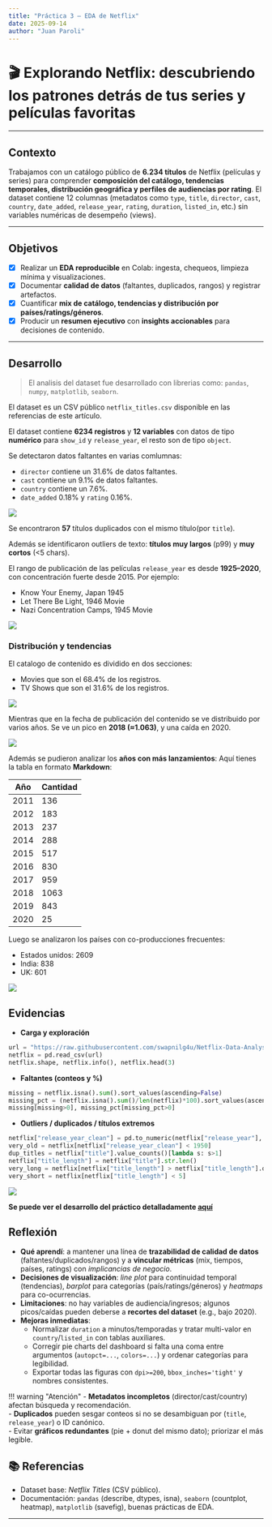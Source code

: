 ```yaml
---
title: "Práctica 3 — EDA de Netflix"
date: 2025-09-14
author: "Juan Paroli"
---
```


# 🎬 Explorando Netflix: descubriendo los patrones detrás de tus series y películas favoritas

---

## Contexto

Trabajamos con un catálogo público de **6.234 títulos** de Netflix (películas y series) para comprender **composición del catálogo, tendencias temporales, distribución geográfica y perfiles de audiencias por rating**. El dataset contiene 12 columnas (metadatos como `type`, `title`, `director`, `cast`, `country`, `date_added`, `release_year`, `rating`, `duration`, `listed_in`, etc.) sin variables numéricas de desempeño (views).

---

## Objetivos

- [x] Realizar un **EDA reproducible** en Colab: ingesta, chequeos, limpieza mínima y visualizaciones.
- [x] Documentar **calidad de datos** (faltantes, duplicados, rangos) y registrar artefactos.
- [x] Cuantificar **mix de catálogo, tendencias y distribución por países/ratings/géneros**.
- [x] Producir un **resumen ejecutivo** con **insights accionables** para decisiones de contenido.

---

## Desarrollo

> El analisis del dataset fue desarrollado con librerias como: `pandas`, `numpy`, `matplotlib`, `seaborn`.

El dataset es un CSV público `netflix_titles.csv` disponible en las referencias de este artículo.

El dataset contiene **6234 registros** y **12 variables** con datos de tipo **numérico** para `show_id` y `release_year`, el resto son de tipo `object`.

Se detectaron datos faltantes en varias comlumnas:

- `director` contiene un 31.6% de datos faltantes.
- `cast` contiene un 9.1% de datos faltantes.
- `country` contiene un 7.6%.
- `date_added` 0.18% y `rating` 0.16%.

![](assets/datos_faltantes.png)

Se encontraron **57** títulos duplicados con el mismo título(por `title`).

Además se identificaron outliers de texto: **títulos muy largos** (p99) y **muy cortos** (<5 chars).

El rango de publicación de las películas `release_year` es desde **1925–2020**, con concentración fuerte desde 2015.
Por ejemplo:

- Know Your Enemy, Japan 1945
- Let There Be Light, 1946  Movie
- Nazi Concentration Camps, 1945  Movie

![](assets/deteccion_de_valores_atipicos.png)

### Distribución y tendencias

El catalogo de contenido es dividido en dos secciones:

- Movies que son el 68.4% de los registros.
- TV Shows que son el 31.6% de los registros.

![](assets/analisis_de_tipos_de_contenido.png)

Mientras que en la fecha de publicación del contenido se ve distribuido por varios años. Se ve un pico en **2018 (≈1.063)**, y una caída en 2020.

![](assets/analisis_temporal.png)

Además se pudieron analizar los **años con más lanzamientos**:
Aquí tienes la tabla en formato **Markdown**:

| Año  | Cantidad |
| ---- | -------- |
| 2011 | 136      |
| 2012 | 183      |
| 2013 | 237      |
| 2014 | 288      |
| 2015 | 517      |
| 2016 | 830      |
| 2017 | 959      |
| 2018 | 1063     |
| 2019 | 843      |
| 2020 | 25       |


Luego se analizaron los países con co-producciones frecuentes:
- Estados unidos: 2609
- India: 838
- UK: 601

![](assets/analisis_geografico.png)


## Evidencias
- **Carga y exploración**
```python
url = "https://raw.githubusercontent.com/swapnilg4u/Netflix-Data-Analysis/refs/heads/master/netflix_titles.csv"
netflix = pd.read_csv(url)
netflix.shape, netflix.info(), netflix.head(3)
```
- **Faltantes (conteos y %)**  
```python
missing = netflix.isna().sum().sort_values(ascending=False)
missing_pct = (netflix.isna().sum()/len(netflix)*100).sort_values(ascending=False)
missing[missing>0], missing_pct[missing_pct>0]
```
- **Outliers / duplicados / títulos extremos**
```python
netflix["release_year_clean"] = pd.to_numeric(netflix["release_year"], errors="coerce")
very_old = netflix[netflix["release_year_clean"] < 1950]
dup_titles = netflix["title"].value_counts()[lambda s: s>1]
netflix["title_length"] = netflix["title"].str.len()
very_long = netflix[netflix["title_length"] > netflix["title_length"].quantile(0.99)]
very_short = netflix[netflix["title_length"] < 5]
```

![](netflix_dashboard.png)

**Se puede ver el desarrollo del práctico detalladamente [aquí](../ut1-netflix-data/analysis_prueba.md)**

## Reflexión

- **Qué aprendí**: a mantener una línea de **trazabilidad de calidad de datos** (faltantes/duplicados/rangos) y a **vincular métricas** (mix, tiempos, países, ratings) con *implicancias de negocio*.  
- **Decisiones de visualización**: *line plot* para continuidad temporal (tendencias), *barplot* para categorías (país/ratings/géneros) y *heatmaps* para co-ocurrencias.  
- **Limitaciones**: no hay variables de audiencia/ingresos; algunos picos/caídas pueden deberse a **recortes del dataset** (e.g., bajo 2020).  
- **Mejoras inmediatas**:
  - Normalizar `duration` a minutos/temporadas y tratar multi-valor en `country`/`listed_in` con tablas auxiliares.
  - Corregir pie charts del dashboard si falta una coma entre argumentos (`autopct=...`, `colors=...`) y ordenar categorías para legibilidad.
  - Exportar todas las figuras con `dpi>=200`, `bbox_inches='tight'` y nombres consistentes.

!!! warning "Atención"
    - **Metadatos incompletos** (director/cast/country) afectan búsqueda y recomendación.  
    - **Duplicados** pueden sesgar conteos si no se desambiguan por (`title`, `release_year`) o ID canónico.  
    - Evitar **gráficos redundantes** (pie + donut del mismo dato); priorizar el más legible.

## 📚 Referencias
- Dataset base: *Netflix Titles* (CSV público).  
- Documentación: `pandas` (describe, dtypes, isna), `seaborn` (countplot, heatmap), `matplotlib` (savefig), buenas prácticas de EDA.  

---
